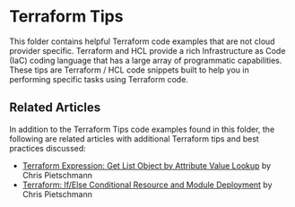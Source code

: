 # Terraform Tips

This folder contains helpful Terraform code examples that are not cloud provider specific. Terraform and HCL provide a rich Infrastructure as Code (IaC) coding language that has a large array of programmatic capabilities. These tips are Terraform / HCL code snippets built to help you in performing specific tasks using Terraform code.

## Related Articles

In addition to the Terraform Tips code examples found in this folder, the following are related articles with additional Terraform tips and best practices discussed:

- [Terraform Expression: Get List Object by Attribute Value Lookup](https://build5nines.com/terraform-expression-get-list-object-by-attribute-value-lookup/) by Chris Pietschmann
- [Terraform: If/Else Conditional Resource and Module Deployment](https://build5nines.com/terraform-if-else-conditional-resource-and-module-deployment/) by Chris Pietschmann
